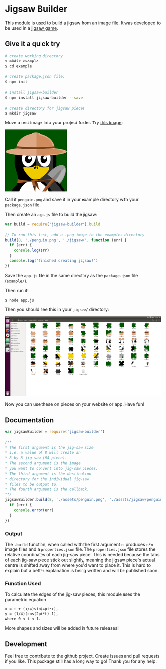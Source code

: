 # Jigsaw Builder
This module is used to build a jigsaw from an image file. It was developed to be used in a [jigsaw game](https://github.com/CalumForsterDev/multiplayer-puzzle-game).

## Give it a quick try
```sh
# create working directory
$ mkdir example
$ cd example

# create package.json file:
$ npm init

# install jigsaw-builder
$ npm install jigsaw-builder --save

# create directory for jigsaw pieces
$ mkdir jigsaw
```
Move a test image into your project folder. Try [this image](https://raw.githubusercontent.com/CalumForsterDev/jigsaw-builder/master/examples/penguin.png):

<img src="https://raw.githubusercontent.com/CalumForsterDev/jigsaw-builder/master/examples/penguin.png" width="200">

Call it `penguin.png` and save it in your example directory with your `package.json` file.

Then create an `app.js` file to build the jigsaw:
```js
var build = require('jigsaw-builder').build

// To run this test, add a .png image to the examples directory
build(8, './penguin.png', './jigsaw/', function (err) {
  if (err) {
    console.log(err)
  }
  console.log('finished creating jigsaw!')
})
```

Save the `app.js` file in the same directory as the `package.json` file (`example/`).

Then run it!
```sh
$ node app.js
```

Then you should see this in your `jigsaw/` directory:

<img src="https://raw.githubusercontent.com/CalumForsterDev/jigsaw-builder/master/examples/screenshot.png" width="600">

Now you can use these on pieces on your website or app. Have fun!



## Documentation
```js
var jigsawBuilder = require('jigsaw-builder')

/**
* The first argument is the jig-saw size
* i.e. a value of 8 will create an
* 8 by 8 jig-saw (64 piece).
* The second argument is the image
* you want to convert into jig-saw pieces.
* The third argument is the destination
* directory for the individual jig-saw
* files to be output to.
* The fourth argument is the callback.
**/
jigsawBuilder.build(8, './assets/penguin.png', './assets/jigsaw/penguin/', function (err) => {
  if (err) {
    console.error(err)
  }
})
```

### Output
The `.build` function, when called with the first argument `n`, produces `n*n` image files and a `properties.json` file. The `properties.json` file stores the relative coordinates of each jig-saw piece. This is needed because the tabs of each jig-saw piece stick out slightly, meaning the jigsaw piece's actual centre is shifted away from where you'd want to place it. This is hard to explain but a better explanation is being written and will be published soon.

### Function Used
To calculate the edges of the jig-saw pieces, this module uses the parametric equation
```
x = t + (1/4)sin(4pi*t),
y = (1/4)(cos(2pi*t)-1),
where 0 < t < 1.
```
More shapes and sizes will be added in future releases!

## Development
Feel free to contribute to the github project. Create issues and pull requests if you like. This package still has a long way to go! Thank you for any help.
